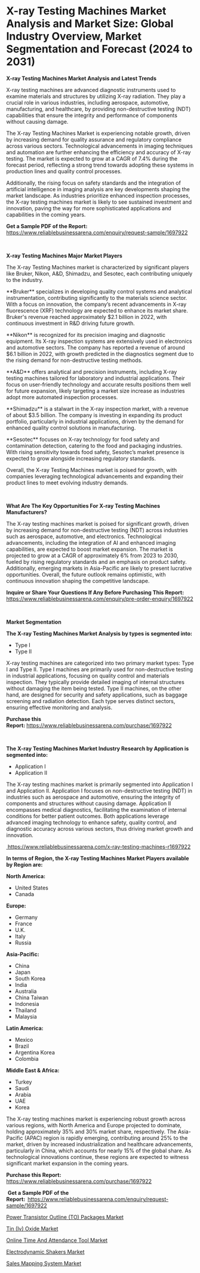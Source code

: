 <p><h1>X-ray Testing Machines Market Analysis and Market Size: Global Industry Overview, Market Segmentation and Forecast (2024 to 2031)</h1></p><p><strong>X-ray Testing Machines Market Analysis and Latest Trends</strong></p>
<p><p>X-ray testing machines are advanced diagnostic instruments used to examine materials and structures by utilizing X-ray radiation. They play a crucial role in various industries, including aerospace, automotive, manufacturing, and healthcare, by providing non-destructive testing (NDT) capabilities that ensure the integrity and performance of components without causing damage. </p><p>The X-ray Testing Machines Market is experiencing notable growth, driven by increasing demand for quality assurance and regulatory compliance across various sectors. Technological advancements in imaging techniques and automation are further enhancing the efficiency and accuracy of X-ray testing. The market is expected to grow at a CAGR of 7.4% during the forecast period, reflecting a strong trend towards adopting these systems in production lines and quality control processes. </p><p>Additionally, the rising focus on safety standards and the integration of artificial intelligence in imaging analysis are key developments shaping the market landscape. As industries prioritize enhanced inspection processes, the X-ray testing machines market is likely to see sustained investment and innovation, paving the way for more sophisticated applications and capabilities in the coming years.</p></p>
<p><strong>Get a Sample PDF of the Report:&nbsp;</strong> <a href="https://www.reliablebusinessarena.com/enquiry/request-sample/1697922?utm_campaign=1560&utm_medium=2&utm_source=Github&utm_content=ia&utm_term=12102024&utm_id=x-ray-testing-machines">https://www.reliablebusinessarena.com/enquiry/request-sample/1697922</a></p>
<p>&nbsp;</p>
<p><strong>X-ray Testing Machines Major Market Players</strong></p>
<p><p>The X-ray Testing Machines market is characterized by significant players like Bruker, Nikon, A&D, Shimadzu, and Sesotec, each contributing uniquely to the industry. </p><p>**Bruker** specializes in developing quality control systems and analytical instrumentation, contributing significantly to the materials science sector. With a focus on innovation, the company’s recent advancements in X-ray fluorescence (XRF) technology are expected to enhance its market share. Bruker's revenue reached approximately $2.1 billion in 2022, with continuous investment in R&D driving future growth.</p><p>**Nikon** is recognized for its precision imaging and diagnostic equipment. Its X-ray inspection systems are extensively used in electronics and automotive sectors. The company has reported a revenue of around $6.1 billion in 2022, with growth predicted in the diagnostics segment due to the rising demand for non-destructive testing methods.</p><p>**A&D** offers analytical and precision instruments, including X-ray testing machines tailored for laboratory and industrial applications. Their focus on user-friendly technology and accurate results positions them well for future expansion, likely targeting a market size increase as industries adopt more automated inspection processes.</p><p>**Shimadzu** is a stalwart in the X-ray inspection market, with a revenue of about $3.5 billion. The company is investing in expanding its product portfolio, particularly in industrial applications, driven by the demand for enhanced quality control solutions in manufacturing.</p><p>**Sesotec** focuses on X-ray technology for food safety and contamination detection, catering to the food and packaging industries. With rising sensitivity towards food safety, Sesotec’s market presence is expected to grow alongside increasing regulatory standards.</p><p>Overall, the X-ray Testing Machines market is poised for growth, with companies leveraging technological advancements and expanding their product lines to meet evolving industry demands.</p></p>
<p>&nbsp;</p>
<p><strong>What Are The Key Opportunities For X-ray Testing Machines Manufacturers?</strong></p>
<p><p>The X-ray testing machines market is poised for significant growth, driven by increasing demand for non-destructive testing (NDT) across industries such as aerospace, automotive, and electronics. Technological advancements, including the integration of AI and enhanced imaging capabilities, are expected to boost market expansion. The market is projected to grow at a CAGR of approximately 6% from 2023 to 2030, fueled by rising regulatory standards and an emphasis on product safety. Additionally, emerging markets in Asia-Pacific are likely to present lucrative opportunities. Overall, the future outlook remains optimistic, with continuous innovation shaping the competitive landscape.</p></p>
<p><strong>Inquire or Share Your Questions If Any Before Purchasing This Report:</strong> <a href="https://www.reliablebusinessarena.com/enquiry/pre-order-enquiry/1697922?utm_campaign=1560&utm_medium=2&utm_source=Github&utm_content=ia&utm_term=12102024&utm_id=x-ray-testing-machines">https://www.reliablebusinessarena.com/enquiry/pre-order-enquiry/1697922</a></p>
<p>&nbsp;</p>
<p><strong>Market Segmentation</strong></p>
<p><strong>The X-ray Testing Machines Market Analysis by types is segmented into:</strong></p>
<p><ul><li>Type I</li><li>Type II</li></ul></p>
<p><p>X-ray testing machines are categorized into two primary market types: Type I and Type II. Type I machines are primarily used for non-destructive testing in industrial applications, focusing on quality control and materials inspection. They typically provide detailed imaging of internal structures without damaging the item being tested. Type II machines, on the other hand, are designed for security and safety applications, such as baggage screening and radiation detection. Each type serves distinct sectors, ensuring effective monitoring and analysis.</p></p>
<p><strong>Purchase this Report:&nbsp;</strong><a href="https://www.reliablebusinessarena.com/purchase/1697922?utm_campaign=1560&utm_medium=2&utm_source=Github&utm_content=ia&utm_term=12102024&utm_id=x-ray-testing-machines">https://www.reliablebusinessarena.com/purchase/1697922</a></p>
<p>&nbsp;</p>
<p><strong>The X-ray Testing Machines Market Industry Research by Application is segmented into:</strong></p>
<p><ul><li>Application I</li><li>Application II</li></ul></p>
<p><p>The X-ray testing machines market is primarily segmented into Application I and Application II. Application I focuses on non-destructive testing (NDT) in industries such as aerospace and automotive, ensuring the integrity of components and structures without causing damage. Application II encompasses medical diagnostics, facilitating the examination of internal conditions for better patient outcomes. Both applications leverage advanced imaging technology to enhance safety, quality control, and diagnostic accuracy across various sectors, thus driving market growth and innovation.</p></p>
<p><a href="https://www.reliablebusinessarena.com/x-ray-testing-machines-r1697922?utm_campaign=1560&utm_medium=2&utm_source=Github&utm_content=ia&utm_term=12102024&utm_id=x-ray-testing-machines">&nbsp;https://www.reliablebusinessarena.com/x-ray-testing-machines-r1697922</a></p>
<p><strong>In terms of Region, the X-ray Testing Machines Market Players available by Region are:</strong></p>
<p>
    <p> <strong> North America: </strong>
        <ul>
            <li>United States</li>
            <li>Canada</li>
        </ul>
        </p> 
    <p> <strong> Europe: </strong>
        <ul>
            <li>Germany</li>
            <li>France</li>
            <li>U.K.</li>
            <li>Italy</li>
            <li>Russia</li>
        </ul>
        </p> 
    <p> <strong> Asia-Pacific: </strong>
        <ul>
            <li>China</li>
            <li>Japan</li>
            <li>South Korea</li>
            <li>India</li>
            <li>Australia</li>
            <li>China Taiwan</li>
            <li>Indonesia</li>
            <li>Thailand</li>
            <li>Malaysia</li>
        </ul>
        </p> 
    <p> <strong> Latin America: </strong>
        <ul>
            <li>Mexico</li>
            <li>Brazil</li>
            <li>Argentina Korea</li>
            <li>Colombia</li>
        </ul>
        </p> 
    <p> <strong> Middle East & Africa: </strong>
        <ul>
            <li>Turkey</li>
            <li>Saudi</li>
            <li>Arabia</li>
            <li>UAE</li>
            <li>Korea</li>
        </ul>
    </p>
    </p>
<p><p>The X-ray testing machines market is experiencing robust growth across various regions, with North America and Europe projected to dominate, holding approximately 35% and 30% market share, respectively. The Asia-Pacific (APAC) region is rapidly emerging, contributing around 25% to the market, driven by increased industrialization and healthcare advancements, particularly in China, which accounts for nearly 15% of the global share. As technological innovations continue, these regions are expected to witness significant market expansion in the coming years.</p></p>
<p><strong>Purchase this Report: </strong><a href="https://www.reliablebusinessarena.com/purchase/1697922?utm_campaign=1560&utm_medium=2&utm_source=Github&utm_content=ia&utm_term=12102024&utm_id=x-ray-testing-machines">https://www.reliablebusinessarena.com/purchase/1697922</a></p>
<p>&nbsp;<strong>Get a Sample PDF of the Report:&nbsp;&nbsp;</strong><a href="https://www.reliablebusinessarena.com/enquiry/request-sample/1697922?utm_campaign=1560&utm_medium=2&utm_source=Github&utm_content=ia&utm_term=12102024&utm_id=x-ray-testing-machines">https://www.reliablebusinessarena.com/enquiry/request-sample/1697922</a></p>
<p><strong></strong></p>
<p><p><a href="https://www.linkedin.com/pulse/power-transistor-outline-packages-market-industry-trends-e0nhe?utm_campaign=1560&utm_medium=2&utm_source=Github&utm_content=ia&utm_term=12102024&utm_id=x-ray-testing-machines">Power Transistor Outline (TO) Packages Market</a></p><p><a href="https://www.linkedin.com/pulse/digital-transformation-tin-iv-oxide-industry-market-opportunities-ri3hf?utm_campaign=1560&utm_medium=2&utm_source=Github&utm_content=ia&utm_term=12102024&utm_id=x-ray-testing-machines">Tin (Iv) Oxide Market</a></p><p><a href="https://www.linkedin.com/pulse/strategic-market-insights-global-online-time-attendance-tool-vb3xf?utm_campaign=1560&utm_medium=2&utm_source=Github&utm_content=ia&utm_term=12102024&utm_id=x-ray-testing-machines">Online Time And Attendance Tool Market</a></p><p><a href="https://github.com/mharielmesa/Market-Research-Report-List-5/blob/main/electrodynamic-shakers-market.md?utm_campaign=1560&utm_medium=2&utm_source=Github&utm_content=ia&utm_term=12102024&utm_id=x-ray-testing-machines">Electrodynamic Shakers Market</a></p><p><a href="https://www.linkedin.com/pulse/sustainability-trends-sales-mapping-system-industry-market-j5ubc?utm_campaign=1560&utm_medium=2&utm_source=Github&utm_content=ia&utm_term=12102024&utm_id=x-ray-testing-machines">Sales Mapping System Market</a></p></p>
